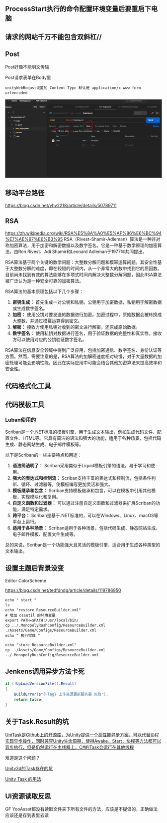 



## ProcessStart执行的命令配置环境变量后要重启下电脑





## 请求的网站千万不能包含双斜杠//



## Post

Post好像不能明文传输

Post请求表单在Body里

```
unityWebRequst设置的 Content-Type 默认是 application/x-www-form-urlencoded
```

![image-20240325155924490](assets/image-20240325155924490.png)

## 移动平台路径

https://blog.csdn.net/yhy2218/article/details/50789711





## RSA

https://zh.wikipedia.org/wiki/RSA%E5%8A%A0%E5%AF%86%E6%BC%94%E7%AE%97%E6%B3%95
RSA（Rivest-Shamir-Adleman）算法是一种非对称加密算法，用于加密和解密数据以及数字签名。它是一种基于数学原理的加密算法，由Ron Rivest、Adi Shamir和Leonard Adleman于1977年共同提出。

RSA算法基于两个关键的数学问题：大整数分解问题和模幂运算问题。其安全性基于大整数分解的难度，即在较短的时间内，从一个非常大的数中找到它的质因数。目前尚未找到有效的算法能够在多项式时间内解决大整数分解问题，因此RSA算法被广泛认为是一种安全可靠的加密算法。

RSA算法的基本原理包括以下几个步骤：

1. **密钥生成：** 首先生成一对公钥和私钥。公钥用于加密数据，私钥用于解密数据或生成数字签名。
2. **加密：** 使用公钥对要发送的数据进行加密。加密过程中，原始数据会被转换成大整数，并通过模幂运算得到密文。
3. **解密：** 接收方使用私钥对收到的密文进行解密，还原成原始数据。
4. **数字签名：** 使用私钥对数据进行签名，用于验证数据的完整性和真实性。接收方可以使用对应的公钥验证数字签名。

RSA算法在信息安全领域中得到广泛应用，包括加密通信、数字签名、身份认证等方面。然而，需要注意的是，RSA算法的加解密速度相对较慢，对于大量数据的加密处理可能会影响性能，因此在实际应用中可能会结合其他加密算法来提高效率和安全性。



## 代码格式化工具

## 代码模板工具

### Luban使用的

Scriban是一个.NET标准的模板引擎，用于生成文本输出，例如生成代码文件、配置文件、HTML等。它具有简洁的语法和强大的功能，适用于各种场景，包括代码生成、静态网站生成、电子邮件模板等。

以下是Scriban的一些主要特点和用途：

1. **语法简洁明了：** Scriban采用类似于Liquid模板引擎的语法，易于学习和使用。
2. **强大的表达式和控制流：** Scriban支持丰富的表达式和控制流，包括条件判断、循环、过滤器等，使模板编写更加灵活和强大。
3. **模板继承和包含：** Scriban支持模板继承和包含，可以在模板中引用其他模板，实现模块化和复用。
4. **自定义函数和过滤器：** 可以通过注册自定义函数和过滤器来扩展Scriban的功能，满足特定需求。
5. **跨平台：** Scriban是基于.NET标准的，可以在Windows、Linux、macOS等平台上运行。
6. **适用于各种场景：** Scriban适用于各种场景，包括代码生成、静态网站生成、电子邮件模板、配置文件生成等。

总的来说，Scriban是一个功能强大且灵活的模板引擎，适合用于生成各种类型的文本输出。





## 设置主题后背景没变

Editor ColorScheme

https://blog.csdn.net/tedfdndg/article/details/119786950













```
echo " start "
ls
echo "restore ResourceBuilder.xml"
# 增加 ossutil 的环境变量
export PATH=$PATH:/usr/local/bin/ 
cp ../.MonopolyRushConfig/ResourceBuilder.xml ./Assets/Game/Configs/ResourceBuilder.xml
echo " 执行完成 "
```



```
echo "store ResourceBuilder.xml"
cp  ./Assets/Game/Configs/ResourceBuilder.xml ../.MonopolyRushConfig/ResourceBuilder.xml
```

## Jenkens调用异步方法卡死

```cs
if (!UpLoadVersionFile().Result)
{
    BuildError($"{Flag} 上传资源更新服务器 失败");
    return false;
}
```

## 关于Task.Result的坑

[UniTask是Github上的开源库，为Unity提供一个高性能异步方案，可以代替协程实现异步操作，同时兼容Unity生命周期，使得Awake，Start，协程等方法都可以异步执行，但是仍然运行在主线程上，C#的Task会运行在其他线程]("https://github.com/JoinEnjoyJoyYangLingYun/HybridCLR_YooAsset_UniTask?tab=readme-ov-file#unitask")

难道是这个问题？

[Unity3d的Task存在的坑](https://zhuanlan.zhihu.com/p/86168785)

[Unity Task 的用法](https://blog.csdn.net/qq_27461747/article/details/107994633)



## UI资源读取反思

GF YooAsset都没有读取文件夹下所有文件的方法，应该是不提倡的，正确做法应该还是存到表里去读



